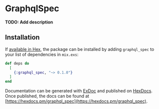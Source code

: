 # GraphqlSpec

**TODO: Add description**

## Installation

If [available in Hex](https://hex.pm/docs/publish), the package can be installed
by adding `graphql_spec` to your list of dependencies in `mix.exs`:

```elixir
def deps do
  [
    {:graphql_spec, "~> 0.1.0"}
  ]
end
```

Documentation can be generated with [ExDoc](https://github.com/elixir-lang/ex_doc)
and published on [HexDocs](https://hexdocs.pm). Once published, the docs can
be found at [https://hexdocs.pm/graphql_spec](https://hexdocs.pm/graphql_spec).


